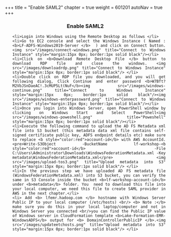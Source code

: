 +++
title = "Enable SAML2"
chapter = true
weight = 601201
autoNav = true
+++

<center><h3>Enable SAML2</h3></center>

<div style="text-align: justify">


   <ol>
   
    <li>Login into Windows using the Remote Desktop as follows </li>
    <li>Go to EC2 console and select the Windows Instance ( Named : <b>LF-ADFS-Windows2019-Server </b>  ) and click on Connect button.<img src="/images/connect-windows.png" title="Connect to Windows Instance" style="margin:15px 0px; border:1px solid black"/></li>
    <li>Click on <b>Download Remote Desktop File </b> button to download RDP file and close the windows. <img src="/images/downloadrdp.png" title="Connect to Windows Instance" style="margin:15px 0px; border:1px solid black"/> </li>
    <li>Double click on RDP file you downloaded, and you will get following dialog, Click Continue and enter password <b>W7Bft?M2VbJSnDaeAC!.3cMUP5Lt(NuF</b><img src="/images/windows-continue.png" title="Connect to Windows Instance" style="margin:15px 0px; border:1px solid black"/><img src="/images/windows-enterpassward.png" title="Connect to Windows Instance" style="margin:15px 0px; border:1px solid black"/></li>
    <li>Once you login into Windows Server, open PowerShell window by clicking on Windows Start and Select PowerShell<img src="/images/windows-poweshell.png" title="Poweshell" style="margin:15px 0px; border:1px solid black"/></li>
    <li>Execute the following command to upload the AD FS Metadata xml file into S3 bucket (this metadata data xml file contains self-signed certificate public key, ADFS endpoint details etc) make sure to replace <b style="color:red">account-id</b> with AWS AccountId.<pre>Write-S3Object -BucketName lf-workshop-<b style="color:red">account-id</b> -File C:\Users\Administrator\Downloads\WindowsFederationMetadata.xml -Key metadata\WindowsFederationMetadata.xml</pre> <img src="/images/upload-tos3.png" title="Upload metadata into S3" style="margin:15px 0px; border:1px solid black"/> </li>
    <li>In the previous step we have uploaded AD FS metadata file (WindowsFederationMetadata.xml) into S3 bucket, you can verify the same in S3 Console inside the bucket <b>lf-workshop-account-id</b> under <b>metadata</b> folder. You  need to download this file into your local computer, we need this file to create SAML provider in AWS in the next chapter.</li>
    <li> Add <b> lfemr.hadoop.com </b> hostname with Windows Server Public IP to your local computer (/etc/hosts) <br/> <b> Note :</b> make sure you do this in your local laptop/computer and not in Windows Server you connected <br/>you can find the Public IP value of Windows server in CloudFormation template <b>Lake-Formation-EMR-WindowsADFS</b> output for <b> DomainControllerPublicIP </b>.<img src="/images/updateetchosts.png" title="Upload metadata into S3" style="margin:15px 0px; border:1px solid black"/> </li>
   </ol>
   
      
</div>